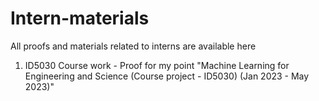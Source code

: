 # Intern-materials
All proofs and materials related to interns are available here

1. ID5030 Course work - Proof for my point "Machine Learning for Engineering and Science 
(Course project - ID5030)
(Jan 2023 - May 2023)"

